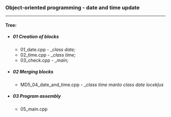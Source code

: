 ### Object-oriented programming - date and time update

-----

#### Tree:

 - ##### 01 Creation of blocks

    - 01_date.cpp   - __class date;_
   - 02_time.cpp   - __class time;_
   - 03_check.cpp - __main;_

- ##### 02 Merging blocks

  - MD5_04_date_and_time.cpp - __class time manto class date locekļus_

- ##### 03 Program assembly

  - 05_main.cpp 

